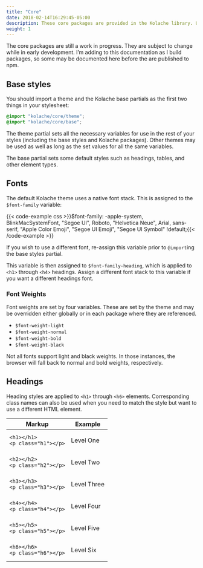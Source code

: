 ```yaml
---
title: "Core"
date: 2018-02-14T16:29:45-05:00
description: These core packages are provided in the Kolache library. Use `@import` to import them from `kolache/core/*`.
weight: 1
---
```


<div class="alert alert--danger">
The core packages are still a work in progress. They are subject to change while in early development. I’m adding to this documentation as I build packages, so some may be documented here before the are published to npm.
</div>

## Base styles

You should import a theme and the Kolache base partials as the first two things in your stylesheet:

```css
@import "kolache/core/theme";
@import "kolache/core/base";
```

The theme partial sets all the necessary variables for use in the rest of your styles (including the base styles and Kolache packages). Other themes may be used as well as long as the set values for all the same variables.

The base partial sets some default styles such as headings, tables, and other element types.

## Fonts

The default Kolache theme uses a native font stack. This is assigned to the `$font-family` variable:

{{< code-example css >}}$font-family: -apple-system, BlinkMacSystemFont, "Segoe UI", Roboto,
  "Helvetica Neue", Arial, sans-serif, "Apple Color Emoji",
  "Segoe UI Emoji", "Segoe UI Symbol" !default;{{< /code-example >}}

If you wish to use a different font, re-assign this variable prior to `@import`ing the base styles partial.

This variable is then assigned to `$font-family-heading`, which is applied to `<h1>` through `<h4>` headings. Assign a different font stack to this variable if you want a different headings font.

### Font Weights

Font weights are set by four variables. These are set by the theme and may be overridden either globally or in each package where they are referenced.

* `$font-weight-light`
* `$font-weight-normal`
* `$font-weight-bold`
* `$font-weight-black`

Not all fonts support light and black weights. In those instances, the browser will fall back to normal and bold weights, respectively.

<!-- font scalar? -->
<!-- ems, paddings, etc? -->

## Headings

Heading styles are applied to `<h1>` through `<h6>` elements. Corresponding class names can also be used when you need to match the style but want to use a different HTML element.

| Markup                              | Example                       |
| ----------------------------------- | ----------------------------- |
| `<h1></h1>`<br>`<p class="h1"></p>` | <p class="h1">Level One</p>   |
| `<h2></h2>`<br>`<p class="h2"></p>` | <p class="h2">Level Two</p>   |
| `<h3></h3>`<br>`<p class="h3"></p>` | <p class="h3">Level Three</p> |
| `<h4></h4>`<br>`<p class="h4"></p>` | <p class="h4">Level Four</p>  |
| `<h5></h5>`<br>`<p class="h5"></p>` | <p class="h5">Level Five</p>  |
| `<h6></h6>`<br>`<p class="h6"></p>` | <p class="h6">Level Six</p>   |
